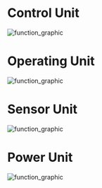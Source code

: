 # Control Unit
![function_graphic](\esp-module-cu\cu-eagle\images\esp-module-cu.png)

# Operating Unit
![function_graphic](\esp-module-ou\ou-eagle\images\esp-module-ou.png)

# Sensor Unit
![function_graphic](\esp-module-su\su-eagle\images\esp-module-su.png)

# Power Unit
![function_graphic](\esp-module-pu\pu-eagle\images\esp-module-pu.png)